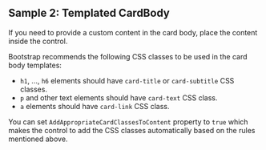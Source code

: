 ## Sample 2: Templated CardBody

If you need to provide a custom content in the card body, place the content inside the control.

Bootstrap recommends the following CSS classes to be used in the card body templates:

* `h1`, ..., `h6` elements should have `card-title` or `card-subtitle` CSS classes.
* `p` and other text elements should have `card-text` CSS class.
* `a` elements should have `card-link` CSS class.

You can set `AddAppropriateCardClassesToContent` property to `true` which makes the control to add the CSS classes automatically based on the rules mentioned above. 
